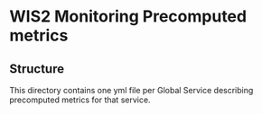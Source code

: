 # WIS2 Monitoring Precomputed metrics

## Structure

This directory contains one yml file per Global Service describing precomputed metrics for that service.
